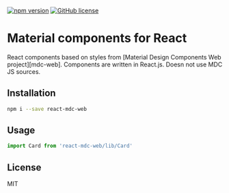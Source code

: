 [![npm version](https://img.shields.io/npm/v/react-mdc-web.svg?style=flat-square)](https://www.npmjs.com/package/react-mdc-web)
[![GitHub license](https://img.shields.io/badge/license-MIT-blue.svg)](https://raw.githubusercontent.com/kradio3/react-mdc-web/master/LICENSE)
# Material components for React

React components based on styles from [Material Design Components Web project][mdc-web]. Components are written in React.js. Doesn not use MDC JS sources.

## Installation
```sh
npm i --save react-mdc-web
```

## Usage
```jsx
import Card from 'react-mdc-web/lib/Card'

```

## License
MIT

